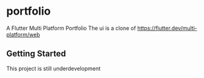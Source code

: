 # portfolio

A Flutter Multi Platform Portfolio
The ui is a clone of https://flutter.dev/multi-platform/web

## Getting Started

This project is still underdevelopment
